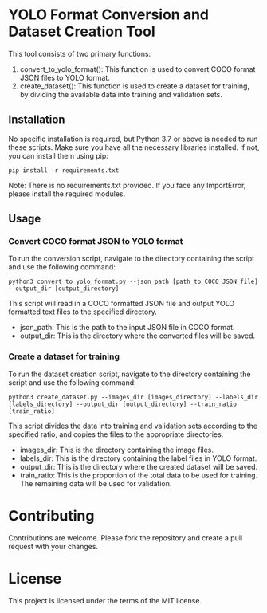 # YOLO Format Conversion and Dataset Creation Tool
This tool consists of two primary functions:

1. convert_to_yolo_format(): This function is used to convert COCO format JSON files to YOLO format.
2. create_dataset(): This function is used to create a dataset for training, by dividing the available data into training and validation sets.

## Installation
No specific installation is required, but Python 3.7 or above is needed to run these scripts. Make sure you have all the necessary libraries installed. If not, you can install them using pip:

`pip install -r requirements.txt`

Note: There is no requirements.txt provided. If you face any ImportError, please install the required modules.

## Usage
### Convert COCO format JSON to YOLO format
To run the conversion script, navigate to the directory containing the script and use the following command:

`python3 convert_to_yolo_format.py --json_path [path_to_COCO_JSON_file] --output_dir [output_directory]`

This script will read in a COCO formatted JSON file and output YOLO formatted text files to the specified directory.

- json_path: This is the path to the input JSON file in COCO format.
- output_dir: This is the directory where the converted files will be saved.
### Create a dataset for training
To run the dataset creation script, navigate to the directory containing the script and use the following command:


`python3 create_dataset.py --images_dir [images_directory] --labels_dir [labels_directory] --output_dir [output_directory] --train_ratio [train_ratio]`

This script divides the data into training and validation sets according to the specified ratio, and copies the files to the appropriate directories.

- images_dir: This is the directory containing the image files.
- labels_dir: This is the directory containing the label files in YOLO format.
- output_dir: This is the directory where the created dataset will be saved.
- train_ratio: This is the proportion of the total data to be used for training. The remaining data will be used for validation.
# Contributing
Contributions are welcome. Please fork the repository and create a pull request with your changes.

# License
This project is licensed under the terms of the MIT license.